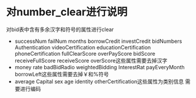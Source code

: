 # 对number_clear进行说明
对bid表中含有多余汉字和符号的属性进行clear
* successNum failNum months borrowCredit investCredit bidNumbers Authentication videoCertification educationCertification phoneCertification fullClearScore overPayScore bidScore receiveFullScore receiveScore overScore这些属性需要去掉汉字
* money rate badBidRadio weightedBidding InterestRat payEveryMonth borrowLeft这些属性需要去掉￥和%符号
* average Capital sex age identity otherCertification这些属性为类别信息 需要进行编码
